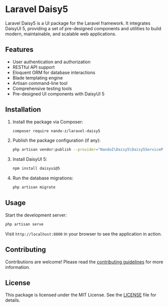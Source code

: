 # Laravel Daisy5

Laravel Daisy5 is a UI package for the Laravel framework. It integrates DaisyUI 5, providing a set of pre-designed components and utilities to build modern, maintainable, and scalable web applications.

## Features

- User authentication and authorization
- RESTful API support
- Eloquent ORM for database interactions
- Blade templating engine
- Artisan command-line tool
- Comprehensive testing tools
- Pre-designed UI components with DaisyUI 5

## Installation

1. Install the package via Composer:
    ```bash
    composer require nando-z/laravel-daisy5
    ```
2. Publish the package configuration (if any):
    ```bash
    php artisan vendor:publish --provider="NandoZ\Daisy5\Daisy5ServiceProvider"
    ```
3. Install DaisyUI 5:
    ```bash
    npm install daisyui@5
    ```
4. Run the database migrations:
    ```bash
    php artisan migrate
    ```

## Usage

Start the development server:
```bash
php artisan serve
```
Visit `http://localhost:8000` in your browser to see the application in action.

## Contributing

Contributions are welcome! Please read the [contributing guidelines](CONTRIBUTING.md) for more information.

## License

This package is licensed under the MIT License. See the [LICENSE](LICENSE) file for details.

